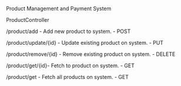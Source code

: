 Product Management and Payment System

ProductController

/product/add - Add new product to system.                 - POST

/product/update/{id} - Update existing product on system. - PUT

/product/remove/{id} - Remove existing product on system. - DELETE

/product/get/{id}- Fetch to product on system.            - GET

/product/get - Fetch all products on system.              - GET

